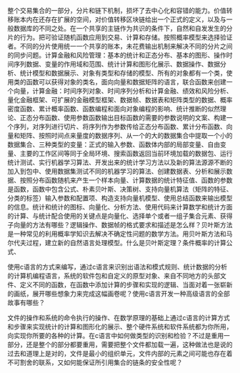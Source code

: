 整个交易集合的一部分，分片和链下机制，损坏了去中心化和容错的能力。价值转移账本内在还存在扩展的空间，对价值转移区块链给出一个正式的定义，以及与一般数据库的不同之处。在一个共享的主链作为共识的条件下，自然和自发发生的分片的行为。把可验证随机函数应用到交易、计算和存储。按照概率模型来选择验证者。不同的分片使用统一一个共享的账本，未花费输出机制来解决不同的分片之间的同步问题。计算金融和风险管理：基本的统计和正态分布、基本的图形、操作时间序列数据、变量的作用域和范围、统计计算和图形化展示、数据操作、数据分析、统计模型和数据展示、对象有类型和存储的模型、所有的对象都有一个类，使用类的函数可以获得对象的类名，面向向量和数据矩阵的语言，联合函数来创建一个向量，计算金融：时间序列对象、时间序列分析和计算金融、绩效和风险分析、量化金融框架、可扩展的金融模型框架、数据帧、数据表和矩阵类型的数据、概率密度函数、累计概率函数、函数编程和面向对象编程的影响、统计推断的似然理论、正态分布函数、使用参数函数输出目标函数的需要的参数说明的文案、构建一个序列，对序列进行切片、将序列作为参数传给正态分布函数、累计分布函数、向量和矩阵、按照时间点来量度的数据序列、从一个的大的数据集合中提取一个小的数据集合、三种类型的变量：正式的输入参数、函数体内部的局部变量、自由变量、主要的工作区间等同于全局环境、搜索函数返回当前环境加载的数据包、运行统计测试、实行机器学习算法、开发出来的统计学习方法以及新的算法源源不断的加入到包中、使用数据集测试不同的机器学习的算法、创建数据表、分析和展示数据、按照分布函数随机来产生一个样本向量、计算数据的统计特征值、函数的参数是函数，函数中包含公式、朴素贝叶斯、决策树、支持向量机算法（矩阵的特征、分类的标签）输入参数和配置项、构造支持向量机模型、使用总结函数来输出模型的信息。统计和统计的图标、向量化、分析方法、使用代码来计算数学和统计方面的计算、与统计配合使用的关键点是向量化、选择单个或者一组子集合元素、获得子向量的方法有哪些？逻辑操作、数据帧的格式要求和描述是怎么样？贝叶斯方法是一种常见的利用概率学知识去解决不确定性问题的数学方法。用贝叶斯方法和马尔代夫过程，建立新的自然语言处理模型。什么是贝叶斯定理？条件概率的计算公式、

使用c语言的方式来编写，通过c语言来识别出语法和模式规则、统计数据的分析的计算机编程语言，系统的软件包和自定义的原型对象、来自不同地方的头部文件、定义不同的函数，在函数中添加计算的步骤和实现的逻辑、当面对着一张崭新的画纸，展开哪些想象力来完成这幅画卷呢？使用c语言开发一种高级语言的全部故事有哪些？

文件的操作和系统的命令执行的操作、在数学原理的基础上通过c语言的计算方式和步骤来实现统计的计算和图形化的展示、整个硬件系统和软件系统都为你所用，向实现你所要的各种的计算。在c语言中如何做类型的识别和检验？不过是重用一部分，还是整个的部分都要重用，需要把整个文件都加载一遍，这种做法也是说的过去和道理上是对的，文件是最小的组织单元，文件内部的元素之间可能也存在着不可割舍的联系，又如何能保证所引用集合的链条的安全性呢？
